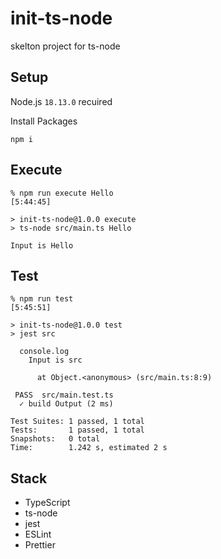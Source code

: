 # init-ts-node

skelton project for ts-node

## Setup

Node.js `18.13.0` recuired

Install Packages

```
npm i
```

## Execute

```
% npm run execute Hello                                                                                                                                                                               [5:44:45]

> init-ts-node@1.0.0 execute
> ts-node src/main.ts Hello

Input is Hello
```

## Test

```
% npm run test                                                                                                                                                                                        [5:45:51]

> init-ts-node@1.0.0 test
> jest src

  console.log
    Input is src

      at Object.<anonymous> (src/main.ts:8:9)

 PASS  src/main.test.ts
  ✓ build Output (2 ms)

Test Suites: 1 passed, 1 total
Tests:       1 passed, 1 total
Snapshots:   0 total
Time:        1.242 s, estimated 2 s
```

## Stack

- TypeScript
- ts-node
- jest
- ESLint
- Prettier
